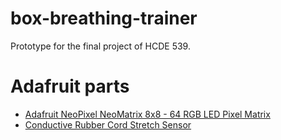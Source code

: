 # box-breathing-trainer
Prototype for the final project of HCDE 539.

# Adafruit parts
- [Adafruit NeoPixel NeoMatrix 8x8 - 64 RGB LED Pixel Matrix](https://www.adafruit.com/product/1487)
- [Conductive Rubber Cord Stretch Sensor](https://www.adafruit.com/product/519)
